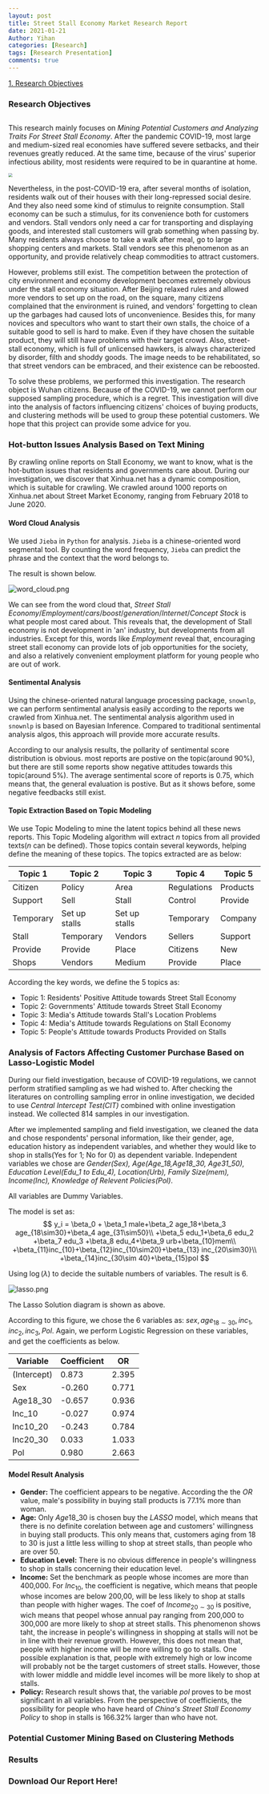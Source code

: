 ```yaml
---
layout: post
title: Street Stall Economy Market Research Report
date: 2021-01-21
Author: Yihan
categories: [Research]
tags: [Research Presentation]
comments: true
---
```


[1. Research Objectives](#1)

### Research Objectives
<h2 id="1"></h2>

This research mainly focuses on *Mining Potential Customers and Analyzing Traits For Street Stall Economy*. After the pandemic COVID-19, most large and medium-sized real economies have suffered severe setbacks, and their revenues greatly reduced. At the same time, because of the virus' superior infectious ability, most residents were required to be in quarantine at home. 

<img src="http://pic1.hebei.com.cn/003/024/737/00302473754_9d022ac0.jpg" style="zoom:50%">

Nevertheless, in the post-COVID-19 era, after several months of isolation, residents walk out of their houses with their long-repressed social desire. And they also need some kind of stimulus to reignite consumption. Stall economy can be such a stimulus, for its convenience both for customers and vendors. Stall vendors only need a car for transporting and displaying goods, and interested stall customers will grab something when passing by. Many residents always choose to take a walk after meal, go to large shopping centers and markets. Stall vendors see this phenomenon as an opportunity, and provide relatively cheap commodities to attract customers.

However, problems still exist. The competition between the protection of city environment and economy development becomes extremely obvious under the stall economy situation. After Beijing relaxed rules and allowed more vendors to set up on the road, on the square, many citizens complained that the environment is ruined, and vendors' forgetting to clean up the garbages had caused lots of unconvenience. Besides this, for many novices and specultors who want to start their own stalls, the choice of a suitable good to sell is hard to make. Even if they have chosen the suitable product, they will still have problems with their target crowd. Also, street-stall economy, which is full of unlicensed hawkers, is always characterized by disorder, filth and shoddy goods. The image needs to be rehabilitated, so that street vendors can be embraced, and their existence can be reboosted.

To solve these problems, we performed this investigation. The research object is Wuhan citizens. Because of the COVID-19, we cannot perform our supposed sampling procedure, which is a regret. This investigation will dive into the analysis of factors influencing citizens' choices of buying products, and clustering methods will be used to group these potential customers. We hope that this project can provide some advice for you.

### Hot-button Issues Analysis Based on Text Mining

By crawling online reports on Stall Economy, we want to know, what is the hot-button issues that residents and governments care about. During our investigation, we discover that Xinhua.net has a dynamic composition, which is suitable for crawling. We crawled around 1000 reports on Xinhua.net about Street Market Economy, ranging from February 2018 to June 2020. 

#### Word Cloud Analysis

We used `Jieba` in `Python` for analysis. `Jieba` is a chinese-oriented word segmental tool. By counting the word frequency, `Jieba` can predict the phrase and the context that the word belongs to. 

The result is shown below.

![word_cloud.png](../images/posts_images/reports/word_cloud.png)

We can see from the word cloud that, *Street Stall Economy*/*Employment*/*cars*/*boost*/*generation*/*Internet*/*Concept Stock* is what people most cared about. This reveals that, the development of Stall economy is not development in 'an' industry, but developments from all industries. Except for this, words like *Employment* reveal that, encouraging street stall economy can provide lots of job opportunities for the society, and also a relatively convenient employment platform for young people who are out of work.

#### Sentimental Analysis

Using the chinese-oriented natural language processing package, `snownlp`, we can perform sentimental analysis easily according to the reports we crawled from Xinhua.net. The sentimental analysis algorithm used in `snownlp` is based on Bayesian Inference. Compared to traditional sentimental analysis algos, this approach will provide more accurate results.

According to our analysis results, the pollarity of sentimental score distribution is obvious. most reports are postive on the topic(around 90%), but there are still some reports show negative attitudes towards this topic(around 5%). The average sentimental score of reports is 0.75, which means that, the general evaluation is postive. But as it shows before, some negative feedbacks still exist.

#### Topic Extraction Based on Topic Modeling

We use Topic Modeling to mine the latent topics behind all these news reports. This Topic Modeling algorithm will extract $n$ topics from all provided texts($n$ can be defined). Those topics contain several keywords, helping define the meaning of these topics. The topics extracted are as below:

|Topic 1|Topic 2| Topic 3|Topic 4|Topic 5|
|----|----|----|----|----|
|Citizen|Policy|Area|Regulations|Products|
|Support|Sell|Stall|Control|Provide|
|Temporary|Set up stalls|Set up stalls|Temporary|Company|
|Stall|Temporary|Vendors|Sellers|Support|
|Provide|Provide|Place|Citizens|New|
|Shops|Vendors|Medium|Provide|Place|

According the key words, we define the 5 topics as:
- Topic 1: Residents' Positive Attitude towards Street Stall Economy
- Topic 2: Governments' Attitude towards Street Stall Economy
- Topic 3: Media's Attitude towards Stall's Location Problems
- Topic 4: Media's Attitude towards Regulations on Stall Economy
- Topic 5: People's Attitude towards Products Provided on Stalls


### Analysis of Factors Affecting Customer Purchase Based on Lasso-Logistic Model

During our field investigation, because of COVID-19 regulations, we cannot perform stratified sampling as we had wished to. After checking the literatures on controlling sampling error in online investigation, we decided to use *Central Intercept Test(CIT)* combined with online investigation instead. We collected 814 samples in our investigation.

After we implemented sampling and field investigation, we cleaned the data and chose respondents' personal information, like their gender, age, education history as independent variables, and whether they would like to shop in stalls(Yes for 1; No for 0) as dependent variable. Independent variables we chose are *Gender(Sex),  Age(Age_18,Age18_30, Age31_50), Education Level(Edu_1 to Edu_4), Location(Urb), Family Size(mem), Income(Inc), Knowledge of Relevent Policies(Pol)*.

All variables are Dummy Variables.

The model is set as:
$$
y_i = \beta_0 + \beta_1 male+\beta_2 age_18+\beta_3 age_{18\sim30}+\beta_4 age_{31\sim50}\\
+\beta_5 edu_1+\beta_6 edu_2 +\beta_7 edu_3 +\beta_8 edu_4+\beta_9 urb+\beta_{10}mem\\
+\beta_{11}inc_{10}+\beta_{12}inc_{10\sim20}+\beta_{13} inc_{20\sim30}\\
+\beta_{14}inc_{30\sim 40}+\beta_{15}pol
$$

Using $\log(\lambda)$ to decide the suitable numbers of variables. The result is 6. 

![lasso.png](../images/posts_images/reports/lasso.png)

The Lasso Solution diagram is shown as above.

According to this figure, we chose the 6 variables as: $sex, age_{18\sim 30}, inc_1, inc_2, inc_3,Pol$. Again, we perform Logistic Regression on these variables, and get the coefficients as below.

|Variable|Coefficient|OR|
|----|----|----|
|(Intercept)|0.873|2.395|
|Sex|-0.260|0.771|
|Age18_30|-0.657|0.936|
|Inc_10|-0.027|0.974|
|Inc10_20|-0.243|0.784|
|Inc20_30|0.033|1.033|
|Pol|0.980|2.663|

#### Model Result Analysis
- **Gender:** The coefficient appears to be negative. According the the $OR$ value, male's possibility in buying stall products is 77.1% more than woman.
- **Age:** Only $Age18\_30$ is chosen buy the $LASSO$ model, which means that there is no definite corelation between age and customers' willingness in buying stall products. This only means that, customers aging from 18 to 30 is just a little less willing to shop at street stalls, than people who are over 50.
- **Education Level:**  There is no obvious difference in people's willingness to shop in stalls concerning their education level.
- **Income:** Set the benchmark as people whose incomes are more than 400,000. For $Inc_{10}$, the coefficient is negative, which means that people whose incomes are below 200,00, will be less likely to shop at stalls than people with higher wages. The coef of $Income_{20\sim 30}$ is positive, wich means that peopel whose annual pay ranging from 200,000 to 300,000 are more likely to shop at street stalls. This phenomenon shows taht, the increase in people's willingness in shopping at stalls will not be in line with their revenue growth. However, this does not mean that, people with higher income will be more willing to go to stalls. One possible explanation is that, people with extremely high or low income will probably not be the target customers of street stalls. However, those with lower middle and middle level incomes will be more likely to shop at stalls.
- **Policy:** Research result shows that, the variable *pol* proves to be most significant in all variables. From the perspective of coefficients, the possibility for people who have heard of *China's Street Stall Economy Policy* to shop in stalls is 166.32% larger than who have not. 


### Potential Customer Mining Based on Clustering Methods

### Results

### Download Our Report Here!

